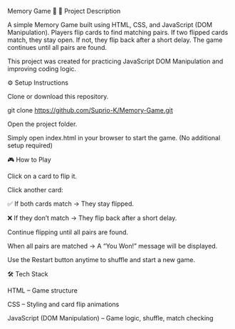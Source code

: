 Memory Game 🎴
📌 Project Description

A simple Memory Game built using HTML, CSS, and JavaScript (DOM Manipulation).
Players flip cards to find matching pairs. If two flipped cards match, they stay open. If not, they flip back after a short delay. The game continues until all pairs are found.

This project was created for practicing JavaScript DOM Manipulation and improving coding logic.

⚙️ Setup Instructions

Clone or download this repository.

git clone https://github.com/Suprio-K/Memory-Game.git


Open the project folder.

Simply open index.html in your browser to start the game.
(No additional setup required)

🎮 How to Play

Click on a card to flip it.

Click another card:

✅ If both cards match → They stay flipped.

❌ If they don’t match → They flip back after a short delay.

Continue flipping until all pairs are found.

When all pairs are matched → A “You Won!” message will be displayed.

Use the Restart button anytime to shuffle and start a new game.

🛠️ Tech Stack

HTML – Game structure

CSS – Styling and card flip animations

JavaScript (DOM Manipulation) – Game logic, shuffle, match checking
